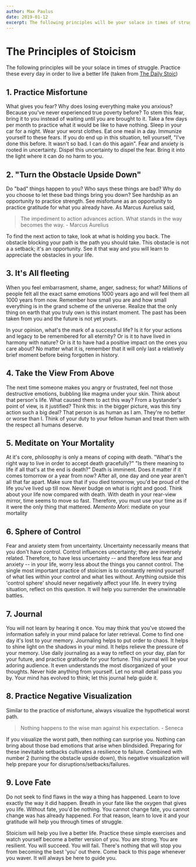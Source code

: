 ```yaml
---
author: Max Paulus
date: 2019-01-12
excerpt: The following principles will be your solace in times of struggle. Practice these every day in order to...
---
```


# The Principles of Stoicism

The following principles will be your solace in times of struggle. Practice these every day in order to live a better life (taken from [The Daily Stoic](https://dailystoic.com/what-is-stoicism-a-definition-3-stoic-exercises-to-get-you-started/))

## 1. Practice Misfortune

What gives you fear? Why does losing everything make you anxious? Because you've never experienced true poverty before? To stem this fear, bring it to you instead of waiting until you are brought to it. Take a few days per month to practice what it would be like to have nothing. Sleep in your car for a night. Wear your worst clothes. Eat one meal in a day. Immunize yourself to these fears. If you do end up in this situation, tell yourself, "I've done this before. It wasn't so bad. I can do this again". Fear and anxiety is rooted in uncertainty. Dispel this uncertainty to dispel the fear. Bring it into the light where it can do no harm to you.

## 2. "Turn the Obstacle Upside Down"

Do "bad" things happen to you? Who says these things are bad? Why do you choose to let these bad things bring you down? See hardship as an opportunity to practice strength. See misfortune as an opportunity to practice gratitude for what you already have. As Marcus Aurelius said,

> The impediment to action advances action. What stands in the way becomes the way. - Marcus Aurelius

To find the next action to take, look at what is holding you back. The obstacle blocking your path is the path you should take. This obstacle is not a a setback; it's an opportunity. See it that way and you will learn to appreciate the obstacles in your life.

## 3. It's All fleeting

When you feel embarrasment, shame, anger, sadness; for what? Millions of people felt all the exact same emotions 1000 years ago and will feel them all 1000 years from now. Remember how small you are and how small everything is in the grand scheme of the universe. Realize that the only thing on earth that you truly own is this instant moment. The past has been taken from you and the future is not yet yours. 

In your opinion, what's the mark of a successful life? Is it for your actions and legacy to be remembered for all eternity? Or is it to have lived in harmony with nature? Or is it to have had a positive impact on the ones you care about? No matter what it is, remember that it will only last a relatively brief moment before being forgotten in history.

## 4. Take the View From Above

The next time someone makes you angry or frustrated, feel not those destructive emotions, bubbling like magma under your skin. Think about that person's life. What caused them to act this way? From a bystander's point of view, is it justified? Think this: in the bigger picture, was this tiny action such a big deal? That person is as human as I am. They're no better or worse than I. Think of your duty to your fellow human and treat them with the respect all humans deserve.

## 5. Meditate on Your Mortality

At it's core, philosophy is only a means of coping with death. "What's the right way to live in order to accept death gracefully?" "Is there meaning to life if all that's at the end is death?" Death is imminent. Does it matter if it comes tomorrow or a year from now? After all, one day and one year aren't all that far apart. Make sure that if you died tomorrow, you'd be proud of the life you've lived up till now. Never budge on what is right and good. Think about your life now compared with death. With death in your rear-view mirror, time seems to move so fast. Therefore, you must use your time as if it were the only thing that mattered. *Memento Mori*: mediate on your mortality

## 6. Sphere of Control

Fear and anxiety stem from uncertainty. Uncertainty necessarily means that you don't have control. Control influences uncertainty; they are inversely related. Therefore, to have less uncertainty -- and therefore less fear and anxiety --  in your life, worry less about the things you cannot control. The single most important practice of stoicism is to constantly remind yourself of what lies within your control and what lies without. Anything outside this 'control sphere' should never negatively affect your life. In every trying situation, reflect on this question. It will help you surrender the unwinnable battles.

## 7. Journal

You will not learn by hearing it once. You may think that you've stowed the information safely in your mind palace for later retrieval. Come to find one day it's lost to your memory. Journaling helps to put order to chaos. It helps to shine light on the shadows in your mind. It helps relieve the pressure of your memory. Use daily journaling as a way to reflect on your day, plan for your future, and practice gratitude for your fortune. This journal will be your adoring audience. It even understands the most disorganized of your thoughts. Never hide anything from yourself. Let no small detail pass you by. Your mind has evolved to think; let this journal help guide it.

## 8. Practice Negative Visualization

Similar to the practice of misfortune, always visualize the hypothetical worst path. 

> Nothing happens to the wise man against his expectation. - Seneca

If you visualize the worst path, then nothing can surprise you. Nothing can bring about those bad emotions that arise when blindsided. Preparing for these inevitable setbacks cultivates a resilience to failure. Combined with number 2 (turning the obstacle upside down), this negative visualization will help prepare your for disruptions/setbacks/failures. 

## 9. Love Fate

Do not seek to find flaws in the way a thing has happened. Learn to love exactly the way it did happen. Breath in your fate like the oxygen that gives you life. Without fate, you'd be nothing. You cannot change fate, you cannot change was has already happened. For that reason, learn to love it and your gratitude will help you through times of struggle.



Stoicism will help you live a better life. Practice these simple exercises and watch yourself become a better version of you. You are strong. You are resilient. You will succeed. You will fail. There's nothing that will stop you from becoming the best 'you' out there. Come back to this page whenever you waver. It will always be here to guide you.
